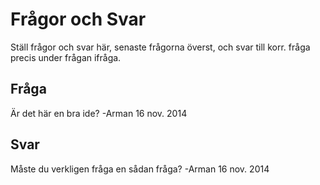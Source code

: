Frågor och Svar
===============
Ställ frågor och svar här, senaste frågorna överst, och svar till korr. fråga precis under frågan ifråga.

Fråga
-----
Är det här en bra ide? -Arman 16 nov. 2014

Svar
----
Måste du verkligen fråga en sådan fråga? -Arman 16 nov. 2014
